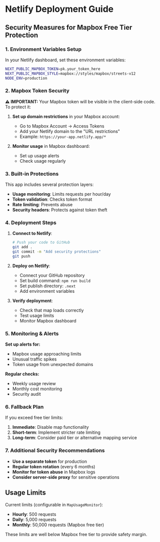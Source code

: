 # Netlify Deployment Guide

## Security Measures for Mapbox Free Tier Protection

### 1. Environment Variables Setup

In your Netlify dashboard, set these environment variables:

```bash
NEXT_PUBLIC_MAPBOX_TOKEN=pk.your_token_here
NEXT_PUBLIC_MAPBOX_STYLE=mapbox://styles/mapbox/streets-v12
NODE_ENV=production
```

### 2. Mapbox Token Security

**⚠️ IMPORTANT:** Your Mapbox token will be visible in the client-side code. To protect it:

1. **Set up domain restrictions** in your Mapbox account:
   - Go to Mapbox Account → Access Tokens
   - Add your Netlify domain to the "URL restrictions"
   - Example: `https://your-app.netlify.app/*`

2. **Monitor usage** in Mapbox dashboard:
   - Set up usage alerts
   - Check usage regularly

### 3. Built-in Protections

This app includes several protection layers:

- **Usage monitoring**: Limits requests per hour/day
- **Token validation**: Checks token format
- **Rate limiting**: Prevents abuse
- **Security headers**: Protects against token theft

### 4. Deployment Steps

1. **Connect to Netlify**:
   ```bash
   # Push your code to GitHub
   git add .
   git commit -m "Add security protections"
   git push
   ```

2. **Deploy on Netlify**:
   - Connect your GitHub repository
   - Set build command: `npm run build`
   - Set publish directory: `.next`
   - Add environment variables

3. **Verify deployment**:
   - Check that map loads correctly
   - Test usage limits
   - Monitor Mapbox dashboard

### 5. Monitoring & Alerts

**Set up alerts for:**
- Mapbox usage approaching limits
- Unusual traffic spikes
- Token usage from unexpected domains

**Regular checks:**
- Weekly usage review
- Monthly cost monitoring
- Security audit

### 6. Fallback Plan

If you exceed free tier limits:
1. **Immediate**: Disable map functionality
2. **Short-term**: Implement stricter rate limiting
3. **Long-term**: Consider paid tier or alternative mapping service

### 7. Additional Security Recommendations

- **Use a separate token** for production
- **Regular token rotation** (every 6 months)
- **Monitor for token abuse** in Mapbox logs
- **Consider server-side proxy** for sensitive operations

## Usage Limits

Current limits (configurable in `MapUsageMonitor`):
- **Hourly**: 500 requests
- **Daily**: 5,000 requests
- **Monthly**: 50,000 requests (Mapbox free tier)

These limits are well below Mapbox free tier to provide safety margin.
